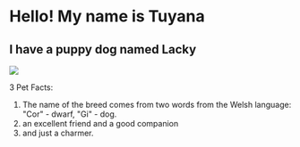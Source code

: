 # Hello! My name is Tuyana

## I have a puppy dog named Lacky

![](http://udivitelno.com/images/10/poroda-sobak-velsh-korgi/15-Прелестный.jpg")


3 Pet Facts:
1. The name of the breed comes from two words from the Welsh language: "Cor" - dwarf, "Gi" - dog.
2. an excellent friend and a good companion
3. and just a charmer.
